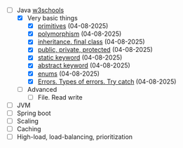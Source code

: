 - [ ] Java [w3schools](https://www.w3schools.com/java/)
  - [x] Very basic things
    - [x] [primitives](./basics/basics/simple/) (04-08-2025)
    - [x] [polymorphism](./basics/basics/simple/) (04-08-2025)
    - [x] [inheritance. final class](./basics/basics/simple/) (04-08-2025)
    - [x] [public, private, protected](./basics//basics/simple/) (04-08-2025)
    - [x] [static keyword](./basics/basics/simple/) (04-08-2025)
    - [x] [abstract keyword](./basics/basics/abstractpack/) (04-08-2025)
    - [x] [enums](./basics/basics/enumpack/) (04-08-2025)
    - [x] [Errors. Types of errors. Try catch](./basics/basics/errorpack/) (04-08-2025)
  - [ ] Advanced
    - [ ] File. Read write
- [ ] JVM
- [ ] Spring boot
- [ ] Scaling
- [ ] Caching
- [ ] High-load, load-balancing, prioritization
